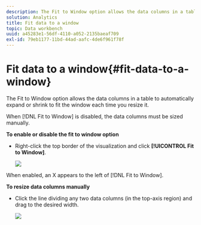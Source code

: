 ```yaml
---
description: The Fit to Window option allows the data columns in a table to automatically expand or shrink to fit the window each time you resize it.
solution: Analytics
title: Fit data to a window
topic: Data workbench
uuid: a45283e1-56df-4110-a052-2135baeaf709
exl-id: 79eb1177-11bd-44ad-aafc-4de6f961f78f
---
```

# Fit data to a window{#fit-data-to-a-window}

The Fit to Window option allows the data columns in a table to automatically expand or shrink to fit the window each time you resize it.

 When [!DNL Fit to Window] is disabled, the data columns must be sized manually.

**To enable or disable the fit to window option**

* Right-click the top border of the visualization and click **[!UICONTROL Fit to Window]**.

  ![](assets/mnu_Table_Fit.png)

When enabled, an X appears to the left of [!DNL Fit to Window].

**To resize data columns manually**

* Click the line dividing any two data columns (in the top-axis region) and drag to the desired width.

  ![](assets/mnu_Table_Resize.png)
